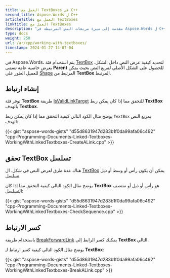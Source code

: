 ```yaml
---
title: العمل مع TextBoxes في C++
second_title: Aspose.Words ل C++
articleTitle: العمل مع TextBoxes
linktitle: العمل مع TextBoxes
description: "مقدمة إلى ميزة مربعات النص المرتبطة في Aspose.Words ل C++."
type: docs
weight: 250
url: /ar/cpp/working-with-textboxes/
timestamp: 2024-01-27-14-07-04
---
```


في Aspose.Words، يتم استخدام فئة [TextBox](https://reference.aspose.com/words/cpp/aspose.words.drawing/textbox/) لتحديد كيفية عرض النص داخل الشكل. يعرض خاصية عامة تسمى **Parent** للحصول على الشكل الأصلي لمربع النص بحيث يمكن للعميل العثور على [Shape](https://reference.aspose.com/words/cpp/aspose.words.drawing/shape/) المرتبط من **TextBox** المرتبط.

## إنشاء ارتباط

توفر فئة **TextBox** طريقة [IsValidLinkTarget](https://reference.aspose.com/words/cpp/aspose.words.drawing/textbox/isvalidlinktarget/) للتحقق مما إذا كان يمكن ربط **TextBox** بالهدف **Textbox**.

يوضح مثال الكود التالي كيفية التحقق مما إذا كان يمكن ربط `TextBox` بمربع النص الهدف:

{{< gist "aspose-words-gists" "d55d8631947d283b1f0da99afa06c492" "cpp-Programming-Documents-Linked-Textboxes-WorkingWithLinkedTextboxes-CreateALink.cpp" >}}


## تحقق TextBox تسلسل

هناك عدة طرق لعرض النص في شكل. ال [TextBox](https://reference.aspose.com/words/cpp/aspose.words.drawing/shape/get_textbox/) يمكن أن يكون رأس أو وسط أو ذيل تسلسل.

يوضح مثال الكود التالي كيفية التحقق مما إذا كان **TextBox** هو رأس أو ذيل أو منتصف التسلسل:

{{< gist "aspose-words-gists" "d55d8631947d283b1f0da99afa06c492" "cpp-Programming-Documents-Linked-Textboxes-WorkingWithLinkedTextboxes-CheckSequence.cpp" >}}

## كسر الارتباط

باستخدام طريقة [BreakForwardLink](https://reference.aspose.com/words/cpp/aspose.words.drawing/textbox/breakforwardlink/) يمكنك كسر الرابط إلى **TextBox** التالي.

يوضح مثال الكود التالي كيفية كسر ارتباط لـ **TextBox**:

{{< gist "aspose-words-gists" "d55d8631947d283b1f0da99afa06c492" "cpp-Programming-Documents-Linked-Textboxes-WorkingWithLinkedTextboxes-BreakALink.cpp" >}}
